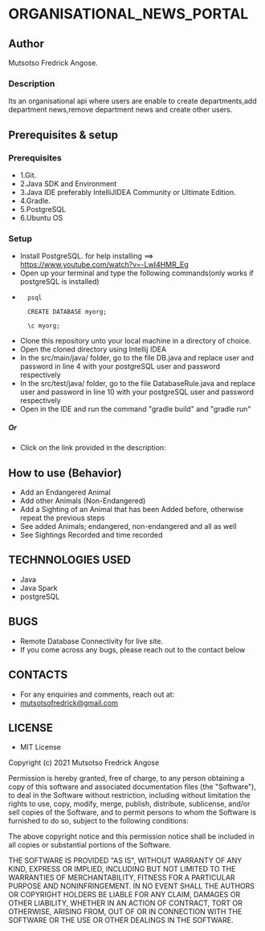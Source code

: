 # ORGANISATIONAL_NEWS_PORTAL

## Author
Mutsotso Fredrick Angose.

### Description
Its an organisational api where users are enable to create departments,add department news,remove department news and create other users.

## Prerequisites & setup
### Prerequisites
* 1.Git.
* 2.Java SDK and Environment
* 3.Java IDE preferably IntelliJIDEA Community or Ultimate Edition.
* 4.Gradle.
* 5.PostgreSQL
* 6.Ubuntu OS

### Setup

* Install PostgreSQL. for help installing ==> https://www.youtube.com/watch?v=-LwI4HMR_Eg
* Open up your terminal and type the following commands(only works if postgreSQL is installed)
* 
        psql
        
        CREATE DATABASE myorg;
        
        \c myorg;
        
        
* Clone this repository unto your local machine in a directory of choice.
* Open the cloned directory using Intellij IDEA
* In the src/main/java/ folder, go to the file DB.java and replace user and password in line 4 with your postgreSQL user and password respectively
* In the src/test/java/ folder, go to the file DatabaseRule.java and replace user and password in line 10 with your postgreSQL user and password respectively
* Open in the IDE and run the command "gradle build" and "gradle run"

##### Or
* Click on the link provided in the description:  

## How to use (Behavior)

* Add an Endangered Animal
* Add other Animals (Non-Endangered)
* Add a Sighting of an Animal that has been Added before, otherwise repeat the previous steps
* See added Animals; endangered, non-endangered and all as well
* See Sightings Recorded and time recorded

## TECHNNOLOGIES USED

* Java
* Java Spark
* postgreSQL

## BUGS

* Remote Database Connectivity for live site.
* If you come across any bugs, please reach out to the contact below

## CONTACTS

* For any enquiries and comments, reach out at: 
* mutsotsofredrick@gmail.com

## LICENSE

* MIT License

Copyright (c) 2021 Mutsotso Fredrick Angose

Permission is hereby granted, free of charge, to any person obtaining a copy
of this software and associated documentation files (the "Software"), to deal
in the Software without restriction, including without limitation the rights
to use, copy, modify, merge, publish, distribute, sublicense, and/or sell
copies of the Software, and to permit persons to whom the Software is
furnished to do so, subject to the following conditions:

The above copyright notice and this permission notice shall be included in all
copies or substantial portions of the Software.

THE SOFTWARE IS PROVIDED "AS IS", WITHOUT WARRANTY OF ANY KIND, EXPRESS OR
IMPLIED, INCLUDING BUT NOT LIMITED TO THE WARRANTIES OF MERCHANTABILITY,
FITNESS FOR A PARTICULAR PURPOSE AND NONINFRINGEMENT. IN NO EVENT SHALL THE
AUTHORS OR COPYRIGHT HOLDERS BE LIABLE FOR ANY CLAIM, DAMAGES OR OTHER
LIABILITY, WHETHER IN AN ACTION OF CONTRACT, TORT OR OTHERWISE, ARISING FROM,
OUT OF OR IN CONNECTION WITH THE SOFTWARE OR THE USE OR OTHER DEALINGS IN THE
SOFTWARE.
